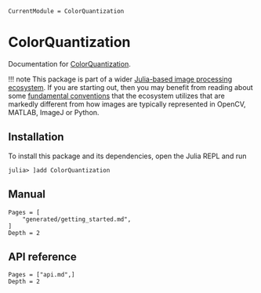 ```@meta
CurrentModule = ColorQuantization
```

# ColorQuantization

Documentation for [ColorQuantization](https://github.com/adrhill/ColorQuantization.jl).

!!! note
    This package is part of a wider [Julia-based image processing ecosystem](https://github.com/JuliaImages). If you are starting out, then you may benefit from reading about some [fundamental conventions](https://juliaimages.org/stable/tutorials/quickstart/) that the ecosystem utilizes that are markedly different from how images are typically represented in OpenCV, MATLAB, ImageJ or Python.

## Installation 
To install this package and its dependencies, open the Julia REPL and run 
```julia-repl
julia> ]add ColorQuantization
```

## Manual
```@contents
Pages = [
    "generated/getting_started.md",
]
Depth = 2
```

## API reference
```@contents
Pages = ["api.md",]
Depth = 2
```